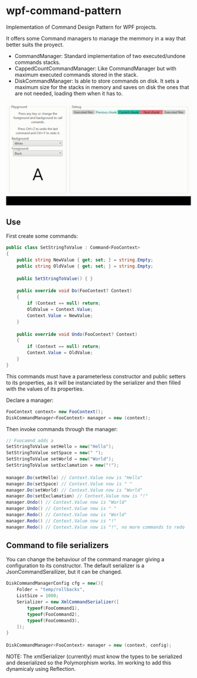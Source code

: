 # wpf-command-pattern

Implementation of Command Design Pattern for WPF projects.

It offers some Command managers to manage the memmory in a way that better suits the proyect. 
* CommandManager: Standard implementation of two executed/undone commands stacks.
* CappedCountCommandManager: Like CommandManager but with maximum executed commands stored in the stack.
* DiskCommandManager: Is able to store commands on disk. It sets a maximum size for the stacks in memory and saves on disk the ones that are not needed, loading them when it has to.

![Demo image](Others/Demo.gif)

## Use

First create some commands:
```c#
public class SetStringToValue : Command<FooContext>
{
    public string NewValue { get; set; } = string.Empty;
    public string OldValue { get; set; } = string.Empty;

    public SetStringToValue() { }

    public override void Do(FooContext? Context)
    {
        if (Context == null) return;
        OldValue = Context.Value;
        Context.Value = NewValue;
    }

    public override void Undo(FooContext? Context)
    {
        if (Context == null) return;
        Context.Value = OldValue;
    }
}
```

This commands must have a parameterless constructor and public setters to its properties, as it will be instanciated by the serializer and then filled with the values of its properties. 

Declare a manager: 
```c#
FooContext context= new FooContext();
DiskCommandManager<FooContext> manager = new (context);
```

Then invoke commands through the manager:

```c#
// Foocamnd adds a 
SetStringToValue setHello = new("Hello");
SetStringToValue setSpace = new(" ");
SetStringToValue setWorld = new("World");
SetStringToValue setExclamation = new("!");

manager.Do(setHello) // Context.Value now is "Hello"
manager.Do(setSpace) // Context.Value now is " "
manager.Do(setWorld) // Context.Value now is "World"
manager.Do(setExclamation) // Context.Value now is "!"
manager.Undo() // Context.Value now is "World"
manager.Undo() // Context.Value now is " "
manager.Redo() // Context.Value now is "World"
manager.Redo() // Context.Value now is "!"
manager.Redo() // Context.Value now is "!", no more commands to redo
```

## Command to file serializers

You can change the behaviour of the command manager giving a configuration to its constructor. 
The default serializer is a JsonCommandSerailizer, but it can be changed. 

```c#
DiskCommandManagerConfig cfg = new(){
    Folder = "temp/rollbacks",
    ListSize = 1000;
    Serializer = new XmlCommandSerializer([
        typeof(FooCommand1),
        typeof(FooCommand2),
        typeof(FooCommand3),
    ]);
}

DiskCommandManager<FooContext> manager = new (context, config);
```
NOTE: The xmlSerializer (currently) must know the types to be serialized and deserialized so the Polymorphism works. Im working to add this dynamicaly using Reflection.
